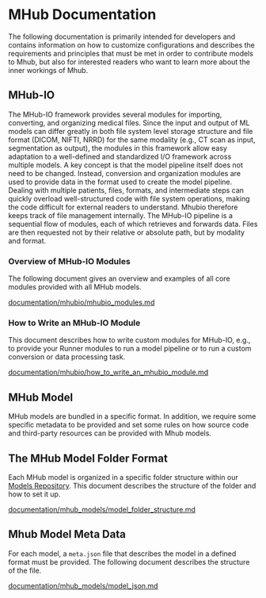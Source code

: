 # MHub Documentation

The following documentation is primarily intended for developers and contains information on how to customize configurations and describes the requirements and principles that must be met in order to contribute models to Mhub, but also for interested readers who want to learn more about the inner workings of Mhub.

## MHub-IO

The MHub-IO framework provides several modules for importing, converting, and organizing medical files. Since the input and output of ML models can differ greatly in both file system level storage structure and file format (DICOM, NIFTI, NRRD) for the same modality (e.g., CT scan as input, segmentation as output), the modules in this framework allow easy adaptation to a well-defined and standardized I/O framework across multiple models. A key concept is that the model pipeline itself does not need to be changed. Instead, conversion and organization modules are used to provide data in the format used to create the model pipeline. Dealing with multiple patients, files, formats, and intermediate steps can quickly overload well-structured code with file system operations, making the code difficult for external readers to understand. Mhubio therefore keeps track of file management internally. The MHub-IO pipeline is a sequential flow of modules, each of which retrieves and forwards data. Files are then requested not by their relative or absolute path, but by modality and format.

### Overview of MHub-IO Modules

The following document gives an overview and examples of all core modules provided with all MHub models.

[documentation/mhubio/mhubio_modules.md](documentation/mhubio/mhubio_modules.md)

### How to Write an MHub-IO Module

This document describes how to write custom modules for MHub-IO, e.g., to provide your Runner modules to run a model pipeline or to run a custom conversion or data processing task.

[documentation/mhubio/how_to_write_an_mhubio_module.md](documentation/mhubio/how_to_write_an_mhubio_module.md)

## MHub Model

MHub models are bundled in a specific format. In addition, we require some specific metadata to be provided and set some rules on how source code and third-party resources can be provided with Mhub models.

## The MHub Model Folder Format

Each MHub model is organized in a specific folder structure within our  [Models Repository](https://github.com/MHubAI/models/). This document describes the structure of the folder and how to set it up.

[documentation/mhub_models/model_folder_structure.md](documentation/mhub_models/model_folder_structure.md)

## Mhub Model Meta Data

For each model, a `meta.json` file that describes the model in a defined format must be provided. The following document describes the structure of the file. 

[documentation/mhub_models/model_json.md](documentation/mhub_models/model_json.md)